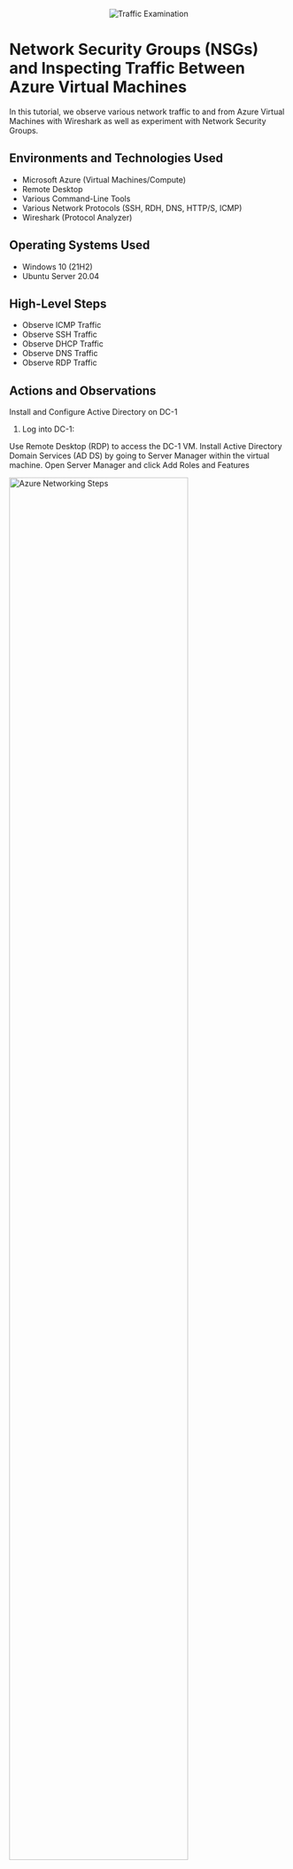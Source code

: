 <p align="center">
<img src="https://i.imgur.com/Ua7udoS.png" alt="Traffic Examination"/>
</p>

<h1>Network Security Groups (NSGs) and Inspecting Traffic Between Azure Virtual Machines</h1>
In this tutorial, we observe various network traffic to and from Azure Virtual Machines with Wireshark as well as experiment with Network Security Groups. <br />




<h2>Environments and Technologies Used</h2>

- Microsoft Azure (Virtual Machines/Compute)
- Remote Desktop
- Various Command-Line Tools
- Various Network Protocols (SSH, RDH, DNS, HTTP/S, ICMP)
- Wireshark (Protocol Analyzer)

<h2>Operating Systems Used </h2>

- Windows 10 (21H2)
- Ubuntu Server 20.04

<h2>High-Level Steps</h2>

- Observe ICMP Traffic
- Observe SSH Traffic
- Observe DHCP Traffic
- Observe DNS Traffic
- Observe RDP Traffic


<h2>Actions and Observations</h2>

Install and Configure Active Directory on DC-1

1) Log into DC-1:

Use Remote Desktop (RDP) to access the DC-1 VM. Install Active Directory Domain Services (AD DS) by going to Server Manager within the virtual machine. Open Server Manager and click Add Roles and Features

<p>
<img src="https://imgur.com/Dd5vn1i.png" height="80%" width="80%" alt="Azure Networking Steps"/>
</p>
<p>

2) Select Role-based or feature-based installation.
Choose Active Directory Domain Services, and proceed with the installation.
Promote DC-1 to a Domain Controller:

<p>
<img src="https://imgur.com/01cb1Ky.png" height="80%" width="80%" alt="Azure Networking Steps"/>
</p>
<p>

<p>
<img src="https://imgur.com/H78Ye1b.png" height="80%" width="80%" alt="Azure Networking Steps"/>
</p>
<p>
  
<p>
<img src="https://imgur.com/sCy8hJo.png" height="80%" width="80%" alt="Azure Networking Steps"/>
</p>
<p>

4) After installation, click the notification flag in Server Manager and select Promote this server to a domain controller.
Choose Add a new forest and enter the domain name (e.g., mydomain.com).
Set the Directory Services Restore Mode (DSRM) password, and complete the configuration wizard.
Restart DC-1:

<p>
<img src="https://imgur.com/zMnomgz.png" height="80%" width="80%" alt="Azure Networking Steps"/>
</p>
<p>

<p>
<img src="https://imgur.com/sBHU6AZ.png" height="80%" width="80%" alt="Azure Networking Steps"/>
</p>
<p>
  
<p>
<img src="https://imgur.com/aqf6uyJ.png" height="80%" width="80%" alt="Azure Networking Steps"/>
</p>
<p>

<p>
<img src="https://imgur.com/ddJ4wSM.png" height="80%" width="80%" alt="Azure Networking Steps"/>
</p>
<p>
  
5) Allow the server to restart automatically after the domain configuration.
Log Back into DC-1:

Use the following credentials to log in:
Username: mydomain.com\labuser
Password: Cyberlab123!

<p>
<img src="https://imgur.com/2c3UAUe.png" height="80%" width="80%" alt="Azure Networking Steps"/>
</p>
<p>

6) Create Organizational Units (OUs) in Active Directory

7) Access Active Directory Users and Computers (ADUC):

Log into DC-1 using mydomain.com\labuser.
Open Active Directory Users and Computers from the Start menu or by running dsa.msc in the Run dialog (Win + R).
Create the “_EMPLOYEES” Organizational Unit:
<p>
<img src="https://imgur.com/s9jveoN.png" height="80%" width="80%" alt="Azure Networking Steps"/>
</p>
<p>

<p>
<img src="https://imgur.com/XHT3vpR.png" height="80%" width="80%" alt="Azure Networking Steps"/>
</p>
<p>
  
8) Right-click on the domain name (e.g., mydomain.com) in the left-hand pane.
Select New > Organizational Unit.
Enter the name _EMPLOYEES and click OK.
Create the “_ADMINS” Organizational Unit:
<p>
<img src="https://imgur.com/qrp25vx.png" height="80%" width="80%" alt="Azure Networking Steps"/>
</p>
<p>
9) Right-click on the domain name again.
Select New > Organizational Unit.
Enter the name _ADMINS and click OK.
Verify Creation:
<p>
<img src="https://imgur.com/XhuzwCM.png" height="80%" width="80%" alt="Azure Networking Steps"/>
</p>
<p>
10) Ensure both OUs (_EMPLOYEES and _ADMINS) appear under the domain in the ADUC console.

